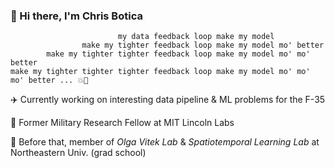 ### 👋 Hi there, I'm Chris Botica
```
                        my data feedback loop make my model
                make my tighter feedback loop make my model mo' better
        make my tighter tighter feedback loop make my model mo' mo' better
make my tighter tighter tighter feedback loop make my model mo' mo' mo' better ... 💥🤖
```

✈️ Currently working on interesting data pipeline & ML problems for the F-35

🔬 Former Military Research Fellow at MIT Lincoln Labs 

📖  Before that, member of _Olga Vitek Lab_ & _Spatiotemporal Learning Lab_ at Northeastern Univ. (grad school)
